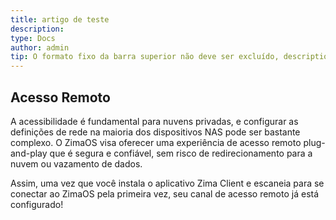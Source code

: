 ```yaml
---
title: artigo de teste
description: 
type: Docs
author: admin
tip: O formato fixo da barra superior não deve ser excluído, description é a descrição do artigo; se não preenchido, será capturada a primeira parte do texto
---
```

## Acesso Remoto
A acessibilidade é fundamental para nuvens privadas, e configurar as definições de rede na maioria dos dispositivos NAS pode ser bastante complexo. O ZimaOS visa oferecer uma experiência de acesso remoto plug-and-play que é segura e confiável, sem risco de redirecionamento para a nuvem ou vazamento de dados.

Assim, uma vez que você instala o aplicativo Zima Client e escaneia para se conectar ao ZimaOS pela primeira vez, seu canal de acesso remoto já está configurado!